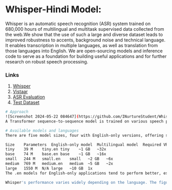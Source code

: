 # Whisper-Hindi Model:
Whisper is an automatic speech recognition (ASR) system trained on 680,000 hours of multilingual and multitask supervised data collected from the web.We show that the use of such a large and diverse dataset leads to improved robustness to accents, background noise and technical language.  It enables transcription in multiple languages, as well as translation from those languages into English. We are open-sourcing models and inference code to serve as a foundation for building useful applications and for further research on robust speech processing.

### Links
1. [Whisper](https://github.com/openai/whisper)
2. [Vistaar](https://github.com/AI4Bharat/vistaar)
3. [ASR Evaluation](https://github.com/belambert/asr-evaluation)
4. [Test Dataset](https://asr.iitm.ac.in/Gramvaani/NEW/GV_Eval_3h.tar.gz)

```bash
# Approach
![Screenshot 2024-05-22 084647](https://github.com/INurtureStudent/Whisper-Hindi-ASR-model/assets/120656373/0f8dcd9b-4df9-4dd1-8584-15a5a8cd7276)
A Transformer sequence-to-sequence model is trained on various speech processing tasks, including multilingual speech recognition, speech translation, spoken language identification, and voice activity detection. These tasks are jointly represented as a sequence of tokens to be predicted by the decoder, allowing a single model to replace many stages of a traditional speech-processing pipeline. The multitask training format uses a set of special tokens that serve as task specifiers or classification targets.

# Available models and languages
There are five model sizes, four with English-only versions, offering speed and accuracy tradeoffs. Below are the names of the available models and their approximate memory requirements and inference speed relative to the large model; actual speed may vary depending on many factors including the available hardware.

Size	Parameters	English-only model	Multilingual model	Required VRAM	Relative speed
tiny	39 M	tiny.en	tiny	~1 GB	~32x
base	74 M	base.en	base	~1 GB	~16x
small	244 M	small.en	small	~2 GB	~6x
medium	769 M	medium.en	medium	~5 GB	~2x
large	1550 M	N/A	large	~10 GB	1x
The .en models for English-only applications tend to perform better, especially for the tiny.en and base.en models. We observed that the difference becomes less significant for the small.en and medium.en models.

Whisper's performance varies widely depending on the language. The figure below shows a performance breakdown of large-v3 and large-v2 models by language, using WERs (word error rates) or CER (character error rates, shown in Italic) evaluated on the Common Voice 15 and Fleurs datasets. Additional WER/CER metrics corresponding to the other models and datasets can be found in Appendix D.1, D.2, and D.4 of the paper, as well as the BLEU (Bilingual Evaluation Understudy) scores for translation in Appendix D.3.

